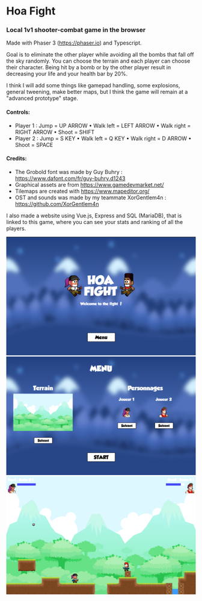 # Hoa Fight

### Local 1v1 shooter-combat game in the browser

Made with Phaser 3 (https://phaser.io) and Typescript.

Goal is to eliminate the other player while avoiding all the bombs that fall off the sky randomly.
You can choose the terrain and each player can choose their character.
Being hit by a bomb or by the other player result in decreasing your life and your health bar by 20%.

I think I will add some things like gamepad handling, some explosions, general tweening, make better maps, but I think the game will remain at a "advanced prototype" stage.

#### Controls:
-   Player 1 : Jump = UP ARROW • Walk left = LEFT ARROW • Walk right = RIGHT ARROW • Shoot = SHIFT
-   Player 2 : Jump = S KEY • Walk left = Q KEY • Walk right = D ARROW • Shoot = SPACE

#### Credits:
-   The Grobold font was made by Guy Buhry : https://www.dafont.com/fr/guy-buhry.d1243
-   Graphical assets are from https://www.gamedevmarket.net/
-   Tilemaps are created with https://www.mapeditor.org/
-   OST and sounds was made by my teammate XorGentlem4n : https://github.com/XorGentlem4n

I also made a website using Vue.js, Express and SQL (MariaDB), that is linked to this game, where you can see your stats and ranking of all the players.

![Screenshot](demo/hoa-1.png)
![Screenshot](demo/hoa-2.png)
![Screenshot](demo/hoa-3.png)
